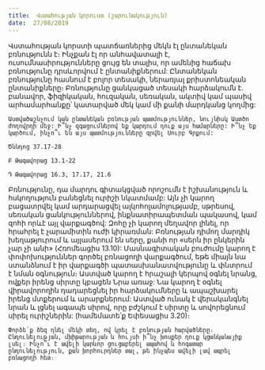 ```yaml
---
title:  Վստահության կորուստ (շարունակություն)
date:  27/08/2019
---
```


Վստահության կորստի պատճառներից մեկն էլ ընտանեկան բռնությունն է։ Ինչքան էլ որ անհավատալի է, ուսումնասիրությունները ցույց են տալիս, որ ամենից հաճախ բռնությունը դրսևորվում է ընտանիքներում: Ընտանեկան բռնությունը հասնում է բոլոր տեսակի, ներառյալ քրիստոնեական ընտանիքները։ Բռնությունը ցանկացած տեսակի հարձակումն է. բանավոր, ֆիզիկական, հուզական, սեռական, ակտիվ կամ պասիվ արհամարհանքը՝ կատարված մեկ կամ մի քանի մարդկանց կողմից:

`Աստվածաշնչում կան ընտանեկան բռնության պատմություններ, նույնիսկ Աստծո ժողովրդի մեջ: Ի՞նչ զգացումներով եք կարդում դուք այս համարները: Ի՞նչ եք կարծում, ինչո՞ւ են այս պատմությունները գրվել Սուրբ Գրքում:`

`Ծննդոց 37.17-28`

`Բ Թագավորաց 13.1-22`

`Դ Թագավորաց 16.3, 17.17, 21.6`

Բռնությունը, դա մարդու գիտակցված որոշումն է իշխանություն և հսկողություն բանեցնել ուրիշի նկատմամբ: Այն չի կարող բացատրվել կամ արդարացվել ալկոհոլամոլությամբ, սթրեսով, սեռական ցանկություններով, ինքնատիրապետման պակասով, կամ զոհի որևէ այլ վարքագծով: Զոհը չի կարող մեղավոր լինել, որ հրահրել է չարամիտին ուժի կիրառման: Բռնության դիմող մարդիկ խեղաթյուրում և այլասերում են սերը, քանի որ «սերն իր ընկերին չար չի անի» (Հռոմեացիս 13.10): Մասնագիտական բուժումը կարող է փոփոխություններ գործել բռնացողի վարքագծում, եթե միայն նա ստանձնում է իր վարքագծի պատասխանատվությունը և փնտրում է նման օգնություն։ Աստված կարող է հրաշալի կերպով օգնել նրանց, ովքեր իրենց սիրտը կբացեն Նրա առաջ: Նա կարող է օգնել վիրավորողին դադարեցնել իր հարձակումները և ապաշխարել իրենց մտքերում և արարքներում: Աստված ունակ է վերականգնել նրան և լցնել ագապե սիրով, որը բժշկում է սիրտը և սովորեցնում սիրել ուրիշներին: (համեմատե՛ք Եփեսացիս 3.20)։

`Փորձե՛ք ձեզ դնել մեկի տեղ, ով կրել է բռնության հարվածները։ Ընդունելության, մխիթարության և հույսի ի՞նչ խոսքեր դուք կցանկանայիք լսել։ Ինչո՞ւ է ավելի կարևոր ցուցաբերել ապահով և հոգատար ընդունելություն, քան խորհուրդներ տալ, թե ինչպես ավելի լավ ապրել բռնացողի հետ։`